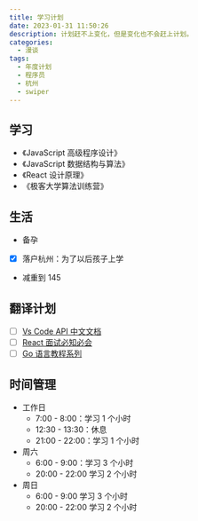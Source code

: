 ```yaml
---
title: 学习计划
date: 2023-01-31 11:50:26
description: 计划赶不上变化，但是变化也不会赶上计划。
categories:
  - 漫谈
tags:
  - 年度计划
  - 程序员
  - 杭州
  - swiper
---
```


## 学习

- 《JavaScript 高级程序设计》
- 《JavaScript 数据结构与算法》
- 《React 设计原理》
- 《极客大学算法训练营》

## 生活

- 备孕
- [x] 落户杭州：为了以后孩子上学
- 减重到 145

## 翻译计划

- [ ] [Vs Code API 中文文档](https://github.com/vscode-cn/vscode-api-cn)
- [ ] [React 面试必知必会](https://youngjuning.js.org/react-interview)
- [ ] [Go 语言教程系列](https://youngjuning.js.org/categories/Golang/Go-%E8%AF%AD%E8%A8%80%E7%B3%BB%E5%88%97%E6%95%99%E7%A8%8B/)

## 时间管理

- 工作日
  - 7:00 - 8:00：学习 1 个小时
  - 12:30 - 13:30：休息
  - 21:00 - 22:00：学习 1 个小时
- 周六
  - 6:00 - 9:00：学习 3 个小时
  - 20:00 - 22:00 学习 2 个小时
- 周日
  - 6:00 - 9:00 学习 3 个小时
  - 20:00 - 22:00 学习 2 个小时
